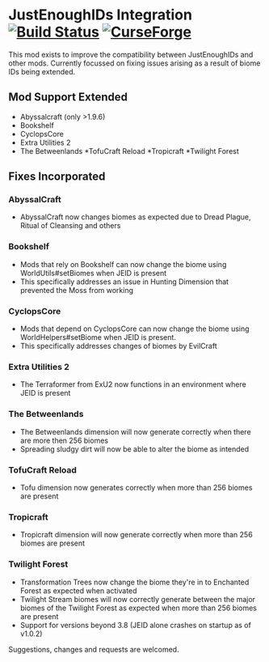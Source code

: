 # JustEnoughIDs Integration [![Build Status](https://travis-ci.org/robertdroptables-mcmods/JEIDsIntegration.svg?branch=master)](https://travis-ci.org/robertdroptables-mcmods/JEIDsIntegration) [![CurseForge](http://cf.way2muchnoise.eu/318572.svg)](https://minecraft.curseforge.com/projects/justenoughids-integration-jeidsi)
This mod exists to improve the compatibility between JustEnoughIDs and other mods. Currently focussed on fixing issues arising as a result of biome IDs being extended.

## Mod Support Extended
* Abyssalcraft (only >1.9.6)
* Bookshelf
* CyclopsCore
* Extra Utilities 2
* The Betweenlands
*TofuCraft Reload
*Tropicraft
*Twilight Forest

## Fixes Incorporated
### AbyssalCraft
* AbyssalCraft now changes biomes as expected due to Dread Plague, Ritual of Cleansing and others

### Bookshelf
* Mods that rely on Bookshelf can now change the biome using WorldUtils#setBiomes when JEID is present
* This specifically addresses an issue in Hunting Dimension that prevented the Moss from working

### CyclopsCore
* Mods that depend on CyclopsCore can now change the biome using WorldHelpers#setBiome when JEID is present.
* This specifically addresses changes of biomes by EvilCraft

### Extra Utilities 2
* The Terraformer from ExU2 now functions in an environment where JEID is present

### The Betweenlands
* The Betweenlands dimension will now generate correctly when there are more then 256 biomes
* Spreading sludgy dirt will now be able to alter the biome as intended

### TofuCraft Reload
* Tofu dimension now generates correctly when more than 256 biomes are present

### Tropicraft
* Tropicraft dimension will now generate correctly when more than 256 biomes are present

### Twilight Forest
* Transformation Trees now change the biome they're in to Enchanted Forest as expected when activated
* Twilight Stream biomes will now correctly generate between the major biomes of the Twilight Forest as expected when more than 256 biomes are present
* Support for versions beyond 3.8 (JEID alone crashes on startup as of v1.0.2)
 

Suggestions, changes and requests are welcomed.
